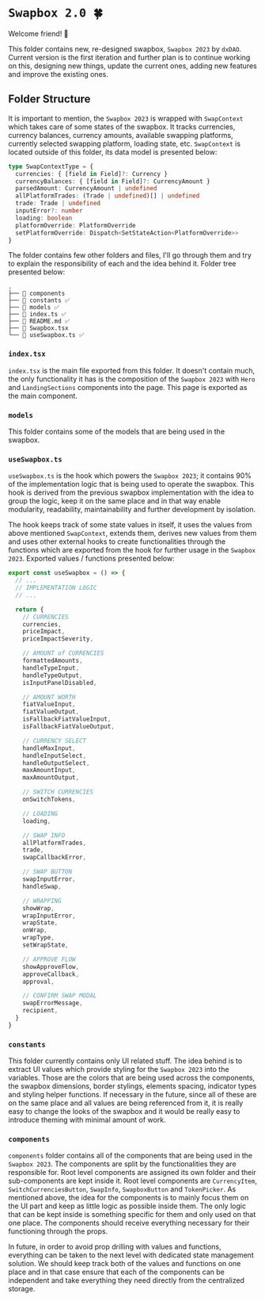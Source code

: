 # `Swapbox 2.0 🍀`

Welcome friend! 👋

This folder contains new, re-designed swapbox, `Swapbox 2023` by `dxDAO`. Current version is the first iteration and further plan is to continue working on this, designing new things, update the current ones, adding new features and improve the existing ones.

## Folder Structure

It is important to mention, the `Swapbox 2023` is wrapped with `SwapContext` which takes care of some states of the swapbox. It tracks currencies, currency balances, currency amounts, available swapping platforms, currently selected swapping platform, loading state, etc. `SwapContext` is located outside of this folder, its data model is presented below:

```typescript
type SwapContextType = {
  currencies: { [field in Field]?: Currency }
  currencyBalances: { [field in Field]?: CurrencyAmount }
  parsedAmount: CurrencyAmount | undefined
  allPlatformTrades: (Trade | undefined)[] | undefined
  trade: Trade | undefined
  inputError?: number
  loading: boolean
  platformOverride: PlatformOverride
  setPlatformOverride: Dispatch<SetStateAction<PlatformOverride>>
}
```

The folder contains few other folders and files, I'll go through them and try to explain the responsibility of each and the idea behind it. Folder tree presented below:

```
.
├── 📁 components
├── 📁 constants ✅
├── 📁 models ✅
├── 📄 index.ts ✅
├── 📄 README.md ✅
├── 📄 Swapbox.tsx
└── 📄 useSwapbox.ts ✅
```

### `index.tsx`

`index.tsx` is the main file exported from this folder. It doesn't contain much, the only functionality it has is the composition of the `Swapbox 2023` with `Hero` and `LandingSections` components into the page. This page is exported as the main component.

### `models`

This folder contains some of the models that are being used in the swapbox.

### `useSwapbox.ts`

`useSwapbox.ts` is the hook which powers the `Swapbox 2023`; it contains 90% of the implementation logic that is being used to operate the swapbox. This hook is derived from the previous swapbox implementation with the idea to group the logic, keep it on the same place and in that way enable modularity, readability, maintainability and further development by isolation.

The hook keeps track of some state values in itself, it uses the values from above mentioned `SwapContext`, extends them, derives new values from them and uses other external hooks to create functionalities through the functions which are exported from the hook for further usage in the `Swapbox 2023`. Exported values / functions presented below:

```typescript
export const useSwapbox = () => {
  // ...
  // IMPLEMENTATION LOGIC
  // ...

  return {
    // CURRENCIES
    currencies,
    priceImpact,
    priceImpactSeverity,

    // AMOUNT of CURRENCIES
    formattedAmounts,
    handleTypeInput,
    handleTypeOutput,
    isInputPanelDisabled,

    // AMOUNT WORTH
    fiatValueInput,
    fiatValueOutput,
    isFallbackFiatValueInput,
    isFallbackFiatValueOutput,

    // CURRENCY SELECT
    handleMaxInput,
    handleInputSelect,
    handleOutputSelect,
    maxAmountInput,
    maxAmountOutput,

    // SWITCH CURRENCIES
    onSwitchTokens,

    // LOADING
    loading,

    // SWAP INFO
    allPlatformTrades,
    trade,
    swapCallbackError,

    // SWAP BUTTON
    swapInputError,
    handleSwap,

    // WRAPPING
    showWrap,
    wrapInputError,
    wrapState,
    onWrap,
    wrapType,
    setWrapState,

    // APPROVE FLOW
    showApproveFlow,
    approveCallback,
    approval,

    // CONFIRM SWAP MODAL
    swapErrorMessage,
    recipient,
  }
}
```

### `constants`

This folder currently contains only UI related stuff. The idea behind is to extract UI values which provide styling for the `Swapbox 2023` into the variables. Those are the colors that are being used across the components, the swapbox dimensions, border stylings, elements spacing, indicator types and styling helper functions. If necessary in the future, since all of these are on the same place and all values are being referenced from it, it is really easy to change the looks of the swapbox and it would be really easy to introduce theming with minimal amount of work.

### `components`

`components` folder contains all of the components that are being used in the `Swapbox 2023`. The components are split by the functionalities they are responsible for. Root level components are assigned its own folder and their sub-components are kept inside it. Root level components are `CurrencyItem`, `SwitchCurrenciesButton`, `SwapInfo`, `SwapboxButton` and `TokenPicker`. As mentioned above, the idea for the components is to mainly focus them on the UI part and keep as little logic as possible inside them. The only logic that can be kept inside is something specific for them and only used on that one place. The components should receive everything necessary for their functioning through the props.

In future, in order to avoid prop drilling with values and functions, everything can be taken to the next level with dedicated state management solution. We should keep track both of the values and functions on one place and in that case ensure that each of the components can be independent and take everything they need directly from the centralized storage.
